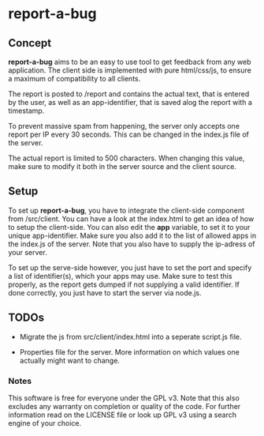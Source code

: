 # report-a-bug

## Concept
**report-a-bug** aims to be an easy to use tool to get feedback from any web application. The client side is implemented with pure html/css/js, to ensure a maximum of compatibility to all clients.

The report is posted to /report and contains the actual text, that is entered by the user, as well as an app-identifier, that is saved alog the report with a timestamp.

To prevent massive spam from happening, the server only accepts one report per IP every 30 seconds. This can be changed in the index.js file of the server.

The actual report is limited to 500 characters. When changing this value, make sure to modify it both in the server source and the client source.

## Setup
To set up **report-a-bug**, you have to integrate the client-side component from /src/client. You can have a look at the index.html to get an idea of how to setup the client-side. You can also edit the **app** variable, to set it to your unique app-identifier. Make sure you also add it to the list of allowed apps in the index.js of the server. Note that you also have to supply the ip-adress of your server.

To set up the serve-side however, you just have to set the port and specify a list of identifier(s), which your apps may use. Make sure to test this properly, as the report gets dumped if not supplying a valid identifier. If done correctly, you just have to start the server via node.js.

## TODOs

- Migrate the js from src/client/index.html into a seperate script.js file.

- Properties file for the server. More information on which values one actually might want to change.


### Notes

This software is free for everyone under the GPL v3. Note that this also excludes any warranty on completion or quality of the code. For further information read on the LICENSE file or look up GPL v3 using a search engine of your choice.